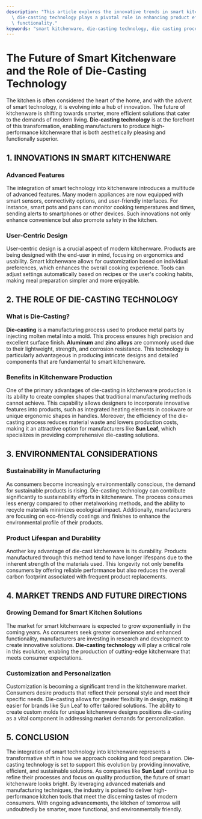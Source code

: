 ```yaml
---
description: "This article explores the innovative trends in smart kitchenware and highlights how\
  \ die-casting technology plays a pivotal role in enhancing product efficiency and\
  \ functionality."
keywords: "smart kitchenware, die-casting technology, die casting process, die-cast aluminum"
---
```

# The Future of Smart Kitchenware and the Role of Die-Casting Technology

The kitchen is often considered the heart of the home, and with the advent of smart technology, it is evolving into a hub of innovation. The future of kitchenware is shifting towards smarter, more efficient solutions that cater to the demands of modern living. **Die-casting technology** is at the forefront of this transformation, enabling manufacturers to produce high-performance kitchenware that is both aesthetically pleasing and functionally superior.

## 1. INNOVATIONS IN SMART KITCHENWARE

### Advanced Features

The integration of smart technology into kitchenware introduces a multitude of advanced features. Many modern appliances are now equipped with smart sensors, connectivity options, and user-friendly interfaces. For instance, smart pots and pans can monitor cooking temperatures and times, sending alerts to smartphones or other devices. Such innovations not only enhance convenience but also promote safety in the kitchen.

### User-Centric Design

User-centric design is a crucial aspect of modern kitchenware. Products are being designed with the end-user in mind, focusing on ergonomics and usability. Smart kitchenware allows for customization based on individual preferences, which enhances the overall cooking experience. Tools can adjust settings automatically based on recipes or the user's cooking habits, making meal preparation simpler and more enjoyable.

## 2. THE ROLE OF DIE-CASTING TECHNOLOGY

### What is Die-Casting?

**Die-casting** is a manufacturing process used to produce metal parts by injecting molten metal into a mold. This process ensures high precision and excellent surface finish. **Aluminum** and **zinc alloys** are commonly used due to their lightweight, strength, and corrosion resistance. This technology is particularly advantageous in producing intricate designs and detailed components that are fundamental to smart kitchenware.

### Benefits in Kitchenware Production

One of the primary advantages of die-casting in kitchenware production is its ability to create complex shapes that traditional manufacturing methods cannot achieve. This capability allows designers to incorporate innovative features into products, such as integrated heating elements in cookware or unique ergonomic shapes in handles. Moreover, the efficiency of the die-casting process reduces material waste and lowers production costs, making it an attractive option for manufacturers like **Sun Leaf**, which specializes in providing comprehensive die-casting solutions.

## 3. ENVIRONMENTAL CONSIDERATIONS

### Sustainability in Manufacturing

As consumers become increasingly environmentally conscious, the demand for sustainable products is rising. Die-casting technology can contribute significantly to sustainability efforts in kitchenware. The process consumes less energy compared to other metalworking methods, and the ability to recycle materials minimizes ecological impact. Additionally, manufacturers are focusing on eco-friendly coatings and finishes to enhance the environmental profile of their products.

### Product Lifespan and Durability

Another key advantage of die-cast kitchenware is its durability. Products manufactured through this method tend to have longer lifespans due to the inherent strength of the materials used. This longevity not only benefits consumers by offering reliable performance but also reduces the overall carbon footprint associated with frequent product replacements.

## 4. MARKET TRENDS AND FUTURE DIRECTIONS

### Growing Demand for Smart Kitchen Solutions

The market for smart kitchenware is expected to grow exponentially in the coming years. As consumers seek greater convenience and enhanced functionality, manufacturers are investing in research and development to create innovative solutions. **Die-casting technology** will play a critical role in this evolution, enabling the production of cutting-edge kitchenware that meets consumer expectations.

### Customization and Personalization

Customization is becoming a significant trend in the kitchenware market. Consumers desire products that reflect their personal style and meet their specific needs. Die-casting allows for greater flexibility in design, making it easier for brands like Sun Leaf to offer tailored solutions. The ability to create custom molds for unique kitchenware designs positions die-casting as a vital component in addressing market demands for personalization.

## 5. CONCLUSION

The integration of smart technology into kitchenware represents a transformative shift in how we approach cooking and food preparation. Die-casting technology is set to support this evolution by providing innovative, efficient, and sustainable solutions. As companies like **Sun Leaf** continue to refine their processes and focus on quality production, the future of smart kitchenware looks bright. By leveraging advanced materials and manufacturing techniques, the industry is poised to deliver high-performance kitchen tools that meet the discerning tastes of modern consumers. With ongoing advancements, the kitchen of tomorrow will undoubtedly be smarter, more functional, and environmentally friendly.
